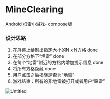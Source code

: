 # MineClearing
Android 扫雷小游戏- compose版

### 设计思路

1. 在屏幕上绘制出指定大小的N x N方格 done
2. 在部分方格下“埋雷” done
3. 在每个“地雷”附近的方格内增加提示信息 done
4. 将所有方格隐藏 done
5. 用户点击之后揭晓是否为“地雷” 
6. 游戏结束：所有的非地雷被打开或者用户“踩雷”

![Untitled](https://s3-us-west-2.amazonaws.com/secure.notion-static.com/09a7bc1a-c793-423a-a5c1-63539352ee82/Untitled.png)
